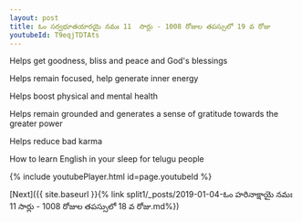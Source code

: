 ```yaml
---
layout: post
title: ఓం సర్వభూతయారయై నమః 11  సార్లు - 1008 రోజుల తపస్సులో 19 వ రోజు
youtubeId: T9eqjTDTAts
---
```

 
 
Helps get goodness, bliss and peace and God's blessings
 
Helps remain focused, help generate inner energy 
 
Helps boost physical and mental health 
 
Helps remain grounded and generates a sense of gratitude towards the greater power 
 
Helps reduce bad karma
 
How to learn English in your sleep for telugu people
 
 
 
 


{% include youtubePlayer.html id=page.youtubeId %}
 
[Next]({{ site.baseurl }}{% link split1/_posts/2019-01-04-ఓం హరినాక్షాయై నమః 11  సార్లు - 1008 రోజుల తపస్సులో 18 వ రోజు.md%})
 

